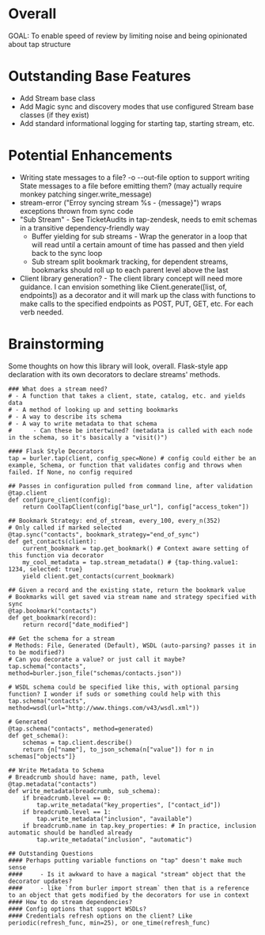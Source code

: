# Overall
GOAL: To enable speed of review by limiting noise and being opinionated about tap structure

# Outstanding Base Features
- Add Stream base class
- Add Magic sync and discovery modes that use configured Stream base classes (if they exist)
- Add standard informational logging for starting tap, starting stream, etc.

# Potential Enhancements
- Writing state messages to a file? -o --out-file option to support writing State messages to a file before emitting them? (may actually require monkey patching singer.write_message)
- stream-error ("Erroy syncing stream %s - {message}") wraps exceptions thrown from sync code
- "Sub Stream" - See TicketAudits in tap-zendesk, needs to emit schemas in a transitive dependency-friendly way
  - Buffer yielding for sub streams - Wrap the generator in a loop that will read until a certain amount of time has passed and then yield back to the sync loop
  - Sub stream split bookmark tracking, for dependent streams, bookmarks should roll up to each parent level above the last
- Client library generation? - The client library concept will need more guidance. I can envision something like Client.generate([list, of, endpoints]) as a decorator and it will mark up the class with functions to make calls to the specified endpoints as POST, PUT, GET, etc. For each verb needed.

# Brainstorming

Some thoughts on how this library will look, overall. Flask-style app declaration with its own decorators to declare streams' methods.

```
### What does a stream need?
# - A function that takes a client, state, catalog, etc. and yields data
# - A method of looking up and setting bookmarks
# - A way to describe its schema
# - A way to write metadata to that schema
#      - Can these be intertwined? (metadata is called with each node in the schema, so it's basically a "visit()")

#### Flask Style Decorators
tap = burler.tap(client, config_spec=None) # config could either be an example, Schema, or function that validates config and throws when failed. If None, no config required

## Passes in configuration pulled from command line, after validation
@tap.client
def configure_client(config):
    return CoolTapClient(config["base_url"], config["access_token"])

## Bookmark Strategy: end_of_stream, every_100, every_n(352)
# Only called if marked selected
@tap.sync("contacts", bookmark_strategy="end_of_sync")
def get_contacts(client):
    current_bookmark = tap.get_bookmark() # Context aware setting of this function via decorator
    my_cool_metadata = tap.stream_metadata() # {tap-thing.value1: 1234, selected: true}
    yield client.get_contacts(current_bookmark)

## Given a record and the existing state, return the bookmark value
# Bookmarks will get saved via stream name and strategy specified with sync
@tap.bookmark("contacts")
def get_bookmark(record):
    return record["date_modified"]

## Get the schema for a stream
# Methods: File, Generated (Default), WSDL (auto-parsing? passes it in to be modified?)
# Can you decorate a value? or just call it maybe?
tap.schema("contacts", method=burler.json_file("schemas/contacts.json"))

# WSDL schema could be specified like this, with optional parsing function? I wonder if suds or something could help with this
tap.schema("contacts", method=wsdl(url="http://www.things.com/v43/wsdl.xml"))

# Generated
@tap.schema("contacts", method=generated)
def get_schema():
    schemas = tap.client.describe()
    return {n["name"], to_json_schema(n["value"]) for n in schemas["objects"]}

## Write Metadata to Schema
# Breadcrumb should have: name, path, level
@tap.metadata("contacts")
def write_metadata(breadcrumb, sub_schema):
    if breadcrumb.level == 0:
        tap.write_metadata("key_properties", ["contact_id"])
    if breadcrumb.level == 1:
        tap.write_metadata("inclusion", "available")
    if breadcrumb.name in tap.key_properties: # In practice, inclusion automatic should be handled already
        tap.write_metadata("inclusion", "automatic")

## Outstanding Questions
#### Perhaps putting variable functions on "tap" doesn't make much sense
####     - Is it awkward to have a magical "stream" object that the decorator updates?
####     - like `from burler import stream` then that is a reference to an object that gets modified by the decorators for use in context
#### How to do stream dependencies?
#### Config options that support WSDLs?
#### Credentials refresh options on the client? Like periodic(refresh_func, min=25), or one_time(refresh_func)
```
